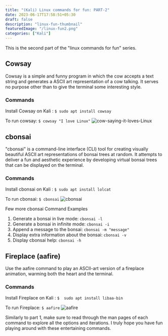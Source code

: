 ```yaml
---
title: "(Kali) Linux commands for fun: PART-2"
date: 2023-06-17T17:58:51+05:30
draft: false
description: "linux-fun-thumbnail"
featuredImage: "/linux-fun2.png"
categories: ["Kali"]
---
```

This is the second part of the "linux commands for fun" series. 
<!--more-->

## Cowsay
Cowsay is a simple and funny program in which the cow accepts a text string and generates a ASCII art representation of a cow talking. It serves no purpose other than to give the terminal some interesting style. 

### Commands
Install Cowsay on Kali : `$ sudo apt install cowsay`

To run cowsay: `$ cowsay "I love Linux"`
![cow-saying-it-loves-Linux](/cowsay.png "Cow saying it loves Linux")

## cbonsai
"cbonsai" is a command-line interface (CLI) tool for creating visually beautiful ASCII art representations of bonsai trees at random. It attempts to deliver a fun and aesthetic experience by developing virtual bonsai trees that can be displayed on the terminal.

### Commands
Install cbonsai on Kali : `$ sudo apt install lolcat`

To run cbonsai: `$ cbonsai` 
![cbonsai](/cbonsai.png "Basic bonsai illustation")

Few more cbonsai Command Examples
1. Generate a bonsai in live mode: `cbonsai -l`
2. Generate a bonsai in infinite mode: `cbonsai -i`
3. Append a message to the bonsai: `cbonsai -m "message"`
4. Display extra information about the bonsai: `cbonsai -v`
5. Display cbonsai help: `cbonsai -h`

## Fireplace (aafire)
Use the aafire command to play an ASCII-art version of a fireplace animation, warming both the heart and the terminal.

### Commands
Install Fireplace on Kali : `$  sudo apt install libaa-bin`

To run Fireplace: `$ aafire` 
![aafire](/aafire.png "aafire")


Similarly to part 1, make sure to read through the man pages of each command to explore all the options and iterations. I truly hope you have fun playing around with these entertaining commands.